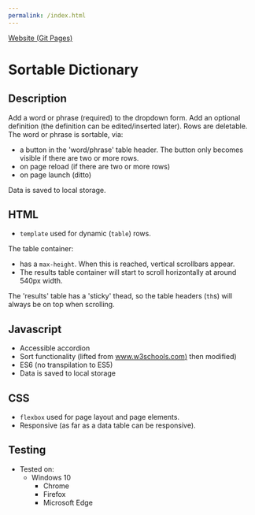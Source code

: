 ```yaml
---
permalink: /index.html
---
```


[Website (Git Pages)](https://chrisnajman.github.io/sortable-dictionary)

# Sortable Dictionary

## Description

Add a word or phrase (required) to the dropdown form. Add an optional definition (the definition can be edited/inserted later). Rows are deletable.
The word or phrase is sortable, via:

- a button in the 'word/phrase' table header. The button only becomes visible if there are two or more rows.
- on page reload (if there are two or more rows)
- on page launch (ditto)

Data is saved to local storage.

## HTML

- `template` used for dynamic (`table`) rows.

The table container:

- has a `max-height`. When this is reached, vertical scrollbars appear.
- The results table container will start to scroll horizontally at around 540px width.

The 'results' table has a 'sticky' thead, so the table headers (`th`s) will always be on top when scrolling.

## Javascript

- Accessible accordion
- Sort functionality (lifted from [www.w3schools.com)](https://www.w3schools.com/howto/tryit.asp?filename=tryhow_js_sort_table_desc) then modified)
- ES6 (no transpilation to ES5)
- Data is saved to local storage

## CSS

- `flexbox` used for page layout and page elements.
- Responsive (as far as a data table can be responsive).

## Testing

- Tested on:
  - Windows 10
    - Chrome
    - Firefox
    - Microsoft Edge
